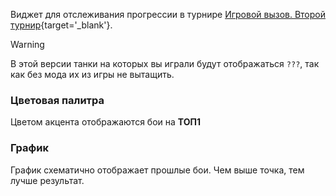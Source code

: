 Виджет для отслеживания прогрессии в турнире [Игровой вызов. Второй турнир](https://challenge.tanki.su/challenge/708){target='_blank'}.

> [!WARNING]
> В этой версии танки на которых вы играли будут отображаться `???`, так как без мода их из игры не вытащить.

### Цветовая палитра
Цветом акцента отображаются бои на **ТОП1**

### График
График схематично отображает прошлые бои. Чем выше точка, тем лучше результат.